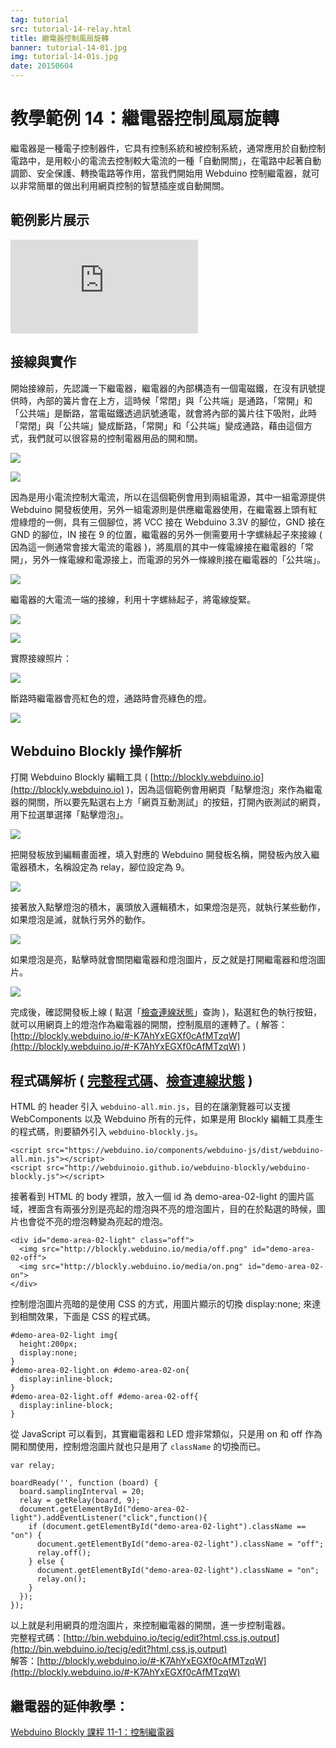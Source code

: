 ```yaml
---
tag: tutorial
src: tutorial-14-relay.html
title: 繼電器控制風扇旋轉
banner: tutorial-14-01.jpg
img: tutorial-14-01s.jpg
date: 20150604
---
```


<!-- @@master  = ../../_layout.html-->

<!-- @@block  =  meta-->

<title>教學範例 14：繼電器控制風扇旋轉 :::: Webduino = Web × Arduino</title>

<meta name="description" content="繼電器是一種電子控制器件，它具有控制系統和被控制系統，通常應用於自動控制電路中，是用較小的電流去控制較大電流的一種「自動開關」，在電路中起著自動調節、安全保護、轉換電路等作用，當我們開始用 Webduino 控制繼電器，就可以非常簡單的做出利用網頁控制的智慧插座或自動開關。">

<meta itemprop="description" content="繼電器是一種電子控制器件，它具有控制系統和被控制系統，通常應用於自動控制電路中，是用較小的電流去控制較大電流的一種「自動開關」，在電路中起著自動調節、安全保護、轉換電路等作用，當我們開始用 Webduino 控制繼電器，就可以非常簡單的做出利用網頁控制的智慧插座或自動開關。">

<meta property="og:description" content="繼電器是一種電子控制器件，它具有控制系統和被控制系統，通常應用於自動控制電路中，是用較小的電流去控制較大電流的一種「自動開關」，在電路中起著自動調節、安全保護、轉換電路等作用，當我們開始用 Webduino 控制繼電器，就可以非常簡單的做出利用網頁控制的智慧插座或自動開關。">

<meta property="og:title" content="教學範例 14：繼電器控制風扇旋轉" >

<meta property="og:url" content="https://webduino.io/tutorials/tutorial-14-relay.html">

<meta property="og:image" content="https://webduino.io/img/tutorials/tutorial-14-01s.jpg">

<meta itemprop="image" content="https://webduino.io/img/tutorials/tutorial-14-01s.jpg">

<include src="../_include-tutorials.html"></include>

<!-- @@close-->

<!-- @@block  =  preAndNext-->

<include src="../_include-tutorials-content.html"></include>

<!-- @@close-->

<!-- @@block  =  tutorials-->

# 教學範例 14：繼電器控制風扇旋轉

繼電器是一種電子控制器件，它具有控制系統和被控制系統，通常應用於自動控制電路中，是用較小的電流去控制較大電流的一種「自動開關」，在電路中起著自動調節、安全保護、轉換電路等作用，當我們開始用 Webduino 控制繼電器，就可以非常簡單的做出利用網頁控制的智慧插座或自動開關。

## 範例影片展示

<iframe class="youtube" src="https://www.youtube.com/embed/Z3x_qW7fXzM" frameborder="0" allowfullscreen></iframe>

## 接線與實作

開始接線前，先認識一下繼電器，繼電器的內部構造有一個電磁鐵，在沒有訊號提供時，內部的簧片會在上方，這時候「常閉」與「公共端」是通路，「常開」和「公共端」是斷路，當電磁鐵透過訊號通電，就會將內部的簧片往下吸附，此時「常閉」與「公共端」變成斷路，「常開」和「公共端」變成通路，藉由這個方式，我們就可以很容易的控制電器用品的開和關。

![](../img/tutorials/tutorial-14-02.jpg)

![](../img/tutorials/tutorial-14-03.jpg)

因為是用小電流控制大電流，所以在這個範例會用到兩組電源，其中一組電源提供 Webduino 開發板使用，另外一組電源則是供應繼電器使用，在繼電器上頭有紅燈綠燈的一側，具有三個腳位，將 VCC 接在 Webduino 3.3V 的腳位，GND 接在 GND 的腳位，IN 接在 9 的位置，繼電器的另外一側需要用十字螺絲起子來接線 ( 因為這一側通常會接大電流的電器 )，將風扇的其中一條電線接在繼電器的「常開」，另外一條電線和電源接上，而電源的另外一條線則接在繼電器的「公共端」。

![](../img/tutorials/tutorial-14-04.jpg)

繼電器的大電流一端的接線，利用十字螺絲起子，將電線旋緊。

![](../img/tutorials/tutorial-14-05.jpg)

![](../img/tutorials/tutorial-14-08.jpg)

實際接線照片：

![](../img/tutorials/tutorial-14-06.jpg)

斷路時繼電器會亮紅色的燈，通路時會亮綠色的燈。

![](../img/tutorials/tutorial-14-07.jpg)

## Webduino Blockly 操作解析

打開 Webduino Blockly 編輯工具 ( [http://blockly.webduino.io](http://blockly.webduino.io) )，因為這個範例會用網頁「點擊燈泡」來作為繼電器的開關，所以要先點選右上方「網頁互動測試」的按鈕，打開內嵌測試的網頁，用下拉選單選擇「點擊燈泡」。

![](../img/tutorials/tutorial-14-09.jpg)

把開發板放到編輯畫面裡，填入對應的 Webduino 開發板名稱，開發板內放入繼電器積木，名稱設定為 relay，腳位設定為 9。

![](../img/tutorials/tutorial-14-10.jpg)

接著放入點擊燈泡的積木，裏頭放入邏輯積木，如果燈泡是亮，就執行某些動作，如果燈泡是滅，就執行另外的動作。

![](../img/tutorials/tutorial-14-11.jpg)

如果燈泡是亮，點擊時就會關閉繼電器和燈泡圖片，反之就是打開繼電器和燈泡圖片。

![](../img/tutorials/tutorial-14-12.jpg)

完成後，確認開發板上線 ( 點選「[檢查連線狀態](https://webduino.io/device.html)」查詢 )，點選紅色的執行按鈕，就可以用網頁上的燈泡作為繼電器的開關，控制風扇的運轉了。( 解答：[http://blockly.webduino.io/#-K7AhYxEGXf0cAfMTzqW](http://blockly.webduino.io/#-K7AhYxEGXf0cAfMTzqW) )

## 程式碼解析 ( [完整程式碼](http://bin.webduino.io/tecig/edit?html,css,js,output)、[檢查連線狀態](https://webduino.io/device.html) )

HTML 的 header 引入 `webduino-all.min.js`，目的在讓瀏覽器可以支援 WebComponents 以及 Webduino 所有的元件，如果是用 Blockly 編輯工具產生的程式碼，則要額外引入 `webduino-blockly.js`。

	<script src="https://webduino.io/components/webduino-js/dist/webduino-all.min.js"></script>
	<script src="http://webduinoio.github.io/webduino-blockly/webduino-blockly.js"></script>

接著看到 HTML 的 body 裡頭，放入一個 id 為 demo-area-02-light 的圖片區域，裡面含有兩張分別是亮起的燈泡與不亮的燈泡圖片，目的在於點選的時候，圖片也會從不亮的燈泡轉變為亮起的燈泡。

	<div id="demo-area-02-light" class="off">
	  <img src="http://blockly.webduino.io/media/off.png" id="demo-area-02-off">
	  <img src="http://blockly.webduino.io/media/on.png" id="demo-area-02-on">
	</div>

控制燈泡圖片亮暗的是使用 CSS 的方式，用圖片顯示的切換 display:none; 來達到相關效果，下面是 CSS 的程式碼。

	#demo-area-02-light img{
	  height:200px;
	  display:none;
	}
	#demo-area-02-light.on #demo-area-02-on{
	  display:inline-block;
	}
	#demo-area-02-light.off #demo-area-02-off{
	  display:inline-block;
	}

從 JavaScript 可以看到，其實繼電器和 LED 燈非常類似，只是用 on 和 off 作為開和關使用，控制燈泡圖片就也只是用了 `className` 的切換而已。

	var relay;

	boardReady('', function (board) {
	  board.samplingInterval = 20;
	  relay = getRelay(board, 9);
	  document.getElementById("demo-area-02-light").addEventListener("click",function(){
	    if (document.getElementById("demo-area-02-light").className == "on") {
	      document.getElementById("demo-area-02-light").className = "off";
	      relay.off();
	    } else {
	      document.getElementById("demo-area-02-light").className = "on";
	      relay.on();
	    }
	  });
	});

以上就是利用網頁的燈泡圖片，來控制繼電器的開關，進一步控制電器。  
完整程式碼：[http://bin.webduino.io/tecig/edit?html,css,js,output](http://bin.webduino.io/tecig/edit?html,css,js,output)  
解答：[http://blockly.webduino.io/#-K7AhYxEGXf0cAfMTzqW](http://blockly.webduino.io/#-K7AhYxEGXf0cAfMTzqW)

## 繼電器的延伸教學：

[Webduino Blockly 課程 11-1：控制繼電器](http://blockly.webduino.io/?lang=zh-hant&page=tutorials/relay-1#-K-WQYB34rMa4f2GgSam)  


<!-- @@close-->